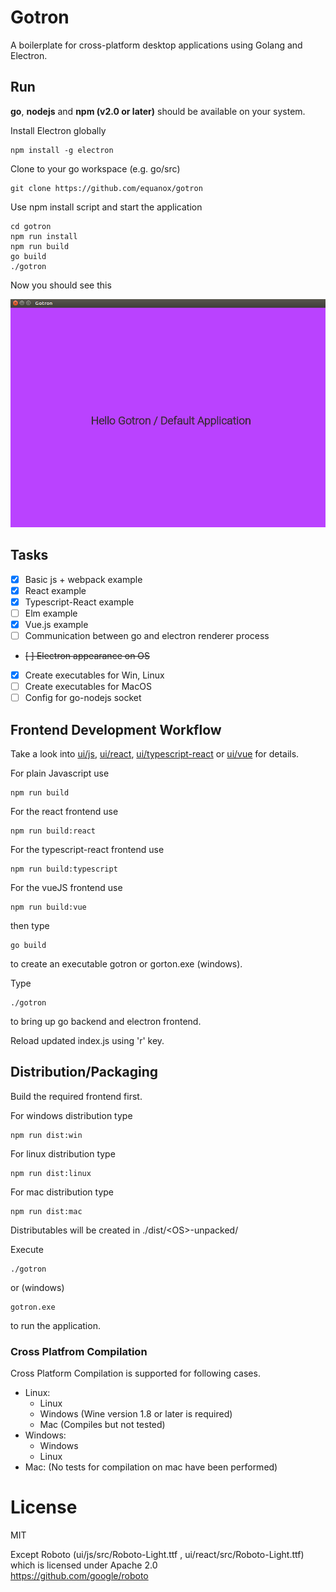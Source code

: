 # Gotron
A boilerplate for cross-platform desktop applications using Golang and Electron.

## Run
**go**, **nodejs** and **npm (v2.0 or later)** should be available on your system.  

Install Electron globally

    npm install -g electron

Clone to your go workspace (e.g. go/src)

    git clone https://github.com/equanox/gotron

Use npm install script and start the application
```
cd gotron
npm run install
npm run build
go build
./gotron
```
Now you should see this

![Hello Gotron](https://raw.githubusercontent.com/equanox/gotron/master/doc/hello_gotron.png)


## Tasks
- [x] Basic js + webpack example
- [x] React example
- [x] Typescript-React example
- [ ] Elm example
- [x] Vue.js example
- [ ] Communication between go and electron renderer process
- <del>[ ] Electron appearance on OS</del>
- [X] Create executables for Win, Linux
- [ ] Create executables for MacOS
- [ ] Config for go-nodejs socket

## Frontend Development Workflow
Take a look into [ui/js](https://github.com/Equanox/gotron/tree/master/ui/js), [ui/react](https://github.com/Equanox/gotron/tree/master/ui/react),
[ui/typescript-react](https://github.com/Equanox/gotron/tree/master/ui/typescript) or [ui/vue](https://github.com/Equanox/gotron/tree/master/ui/vue) for details.

For plain Javascript use

    npm run build  

For the react frontend use

    npm run build:react

For the typescript-react frontend use

    npm run build:typescript

For the vueJS frontend use

    npm run build:vue    

then type

    go build

to create an executable gotron or gorton.exe (windows).

Type

    ./gotron

to bring up go backend and electron frontend.

Reload updated index.js using 'r' key.

## Distribution/Packaging

Build the required frontend first.

For windows distribution type

    npm run dist:win

For linux distribution type

    npm run dist:linux

For mac distribution type

    npm run dist:mac

Distributables will be created in ./dist/\<OS\>-unpacked/

Execute 

    ./gotron

or (windows)

    gotron.exe

to run the application.

### Cross Platfrom Compilation

Cross Platform Compilation is supported for following cases.

- Linux:
    - Linux
    - Windows (Wine version 1.8 or later is required)
    - Mac (Compiles but not tested)
- Windows:
    - Windows
    - Linux
- Mac: (No tests for compilation on mac have been performed)

# License
MIT  

Except Roboto (ui/js/src/Roboto-Light.ttf , ui/react/src/Roboto-Light.ttf) which is licensed under Apache 2.0   
https://github.com/google/roboto
